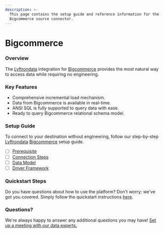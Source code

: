 ```yaml
---
description: >-
  This page contains the setup guide and reference information for the
  Bigcommerce source connector.
---
```


# Bigcommerce

### Overview

The [Lyftrondata](https://www.lyftrondata.com/) integration for [Bigcommerce](https://www.lyftrondata.com/integration/finance-analytics/bigcommerce/) provides the most natural way to access data while requiring no engineering.

### Key Features

* Comprehensive incremental load mechanism.
* Data from Bigcommerce is available in real-time.
* ANSI SQL is fully supported to query data with ease.
* Ready to query Bigcommerce relational schema model.

### Setup Guide

To connect to your destination without engineering, follow our step-by-step [Lyftrondata](https://www.lyftrondata.com/) [Bigcommerce](https://www.lyftrondata.com/integration/finance-analytics/bigcommerce/) setup guide.

* [ ] [Prerequisite](prerequisite.md)
* [ ] [Connection Steps](connection-steps.md)
* [ ] [Data Model](data-model/erd.md)
* [ ] [Driver Framework](driver-framework/)

### Quickstart Steps

Do you have questions about how to use the platform? Don't worry; we've got you covered. Simply follow the quickstart instructions [here](../../).

### Questions? <a href="#questions" id="questions"></a>

We're always happy to answer any additional questions you may have! [Set up a meeting with our data experts.](https://www.lyftrondata.com/book-a-meeting/)

